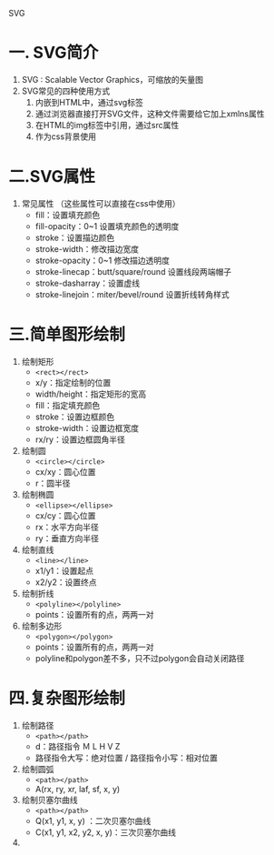 SVG

# 一. SVG简介

1. SVG : Scalable Vector Graphics，可缩放的矢量图
2. SVG常见的四种使用方式
   1. 内嵌到HTML中，通过svg标签
   2. 通过浏览器直接打开SVG文件，这种文件需要给它加上xmlns属性
   3. 在HTML的img标签中引用，通过src属性
   4. 作为css背景使用

# 二.SVG属性

1. 常见属性 （这些属性可以直接在css中使用）
   + fill：设置填充颜色
   + fill-opacity：0~1 设置填充颜色的透明度
   + stroke：设置描边颜色
   + stroke-width：修改描边宽度
   + stroke-opacity：0~1 修改描边透明度
   + stroke-linecap：butt/square/round 设置线段两端帽子
   + stroke-dasharray：设置虚线
   + stroke-linejoin：miter/bevel/round 设置折线转角样式

# 三.简单图形绘制

1. 绘制矩形
   + `<rect></rect>`
   + x/y：指定绘制的位置
   + width/height：指定矩形的宽高
   + fill：指定填充颜色
   + stroke：设置边框颜色
   + stroke-width：设置边框宽度
   + rx/ry：设置边框圆角半径
2. 绘制圆
   + `<circle></circle>`
   + cx/xy：圆心位置
   + r：圆半径
3. 绘制椭圆
   + `<ellipse></ellipse>`
   + cx/cy：圆心位置
   + rx：水平方向半径
   + ry：垂直方向半径
4. 绘制直线
   + `<line></line>`
   + x1/y1：设置起点
   + x2/y2：设置终点
5. 绘制折线
   + `<polyline></polyline>`
   + points：设置所有的点，两两一对
6. 绘制多边形
   + `<polygon></polygon>`
   + points：设置所有的点，两两一对
   + polyline和polygon差不多，只不过polygon会自动关闭路径

# 四.复杂图形绘制

1. 绘制路径
   + `<path></path>`
   + d：路径指令 Ｍ L H V Z
   + 路径指令大写：绝对位置 / 路径指令小写：相对位置
2. 绘制圆弧
   + `<path></path>`
   + A(rx, ry, xr, laf, sf, x, y)
3. 绘制贝塞尔曲线
   + `<path></path>`
   + Q(x1, y1, x, y) ：二次贝塞尔曲线
   + C(x1, y1, x2, y2, x, y)：三次贝塞尔曲线
4. 
